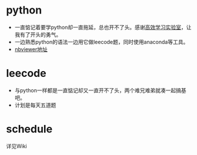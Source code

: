# python
- 一直惦记着要学python却一直拖延，总也开不了头。感谢[高效学习实验室](https://wx.xiaomiquan.com/dweb/#/index/2455125851)，让我有了开头的勇气。
- 一边熟悉python的语法一边用它做leecode题，同时使用anaconda等工具。
- [nbviewer地址](http://nbviewer.jupyter.org/github/Lyu0709/leecode_python/tree/master/leecode/)

# leecode
- 与python一样都是一直惦记却又一直开不了头，两个难兄难弟就凑一起搞基吧。
- 计划是每天五道题

# schedule
详见Wiki
